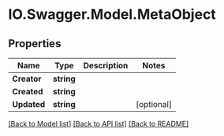 # IO.Swagger.Model.MetaObject
## Properties

Name | Type | Description | Notes
------------ | ------------- | ------------- | -------------
**Creator** | **string** |  | 
**Created** | **string** |  | 
**Updated** | **string** |  | [optional] 

[[Back to Model list]](../README.md#documentation-for-models) [[Back to API list]](../README.md#documentation-for-api-endpoints) [[Back to README]](../README.md)

